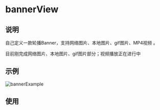 # bannerView
## 说明
自己定义一款轮播Banner，支持网络图片、本地图片、gif图片、MP4视频 。

目前刚完成网络图片、本地图片、gif图片部分；视频播放正在进行中

## 示例
![bannerExample](https://github.com/zhangyqyx/bannerView/blob/master/bannerExample.gif)

## 使用
